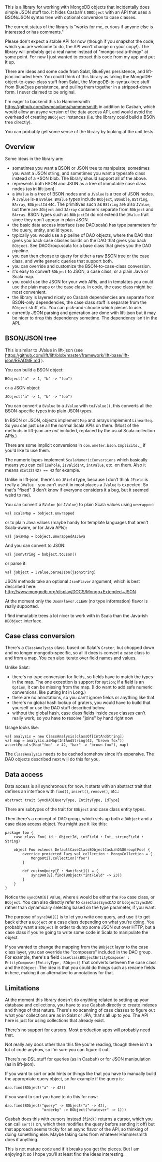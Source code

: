 This is a library for working with MongoDB objects that incidentally
does simple JSON stuff too. It hides Casbah's `DBObject` with an
API that uses a BSON/JSON syntax tree with optional conversion to case
classes.

The current status of the library is "works for me, curious if anyone
else is interested or has comments."

Please don't expect a stable API for now (though if you snapshot the
code, which you are welcome to do, the API won't change on your
copy!). The library will probably get a real name instead of
"mongo-scala-thingy" at some point. For now I just wanted to extract
this code from my app and put it up.

There are ideas and some code from Salat, BlueEyes persistence, and
lift-json included here. You could think of this library as taking the
MongoDB-object-to-case-class stuff from Salat, the
MongoDB-to-syntax-tree stuff from BlueEyes persistence, and pulling
them together in a stripped-down form. I never claimed to be original.

I'm eager to backend this to Hammersmith
https://github.com/bwmcadams/hammersmith in addition to Casbah, which
would allow an async version of the data access API, and would avoid
the overhead of creating `DBObject` instances (i.e. the library could
build a BSON tree directly).

You can probably get some sense of the library by looking at the unit
tests.

## Overview

Some ideas in the library are:

 - sometimes you want a BSON or JSON tree to manipulate, sometimes you
   want a JSON string, and sometimes you want a typesafe class instead
   of a *SON blob. The library should support all of the above.
 - represents both BSON and JSON as a tree of immutable case class
   nodes (as in lift-json).
 - a `BValue` is a tree of BSON nodes and a `JValue` is a tree of JSON
   nodes. A `JValue` is-a `BValue`. `BValue` types include `BObject`,
   `BDouble`, `BString`, `BArray`, `BObjectId` etc. The primitives
   such as `BString` are also `JValue`, but there are `JObject` and
   `JArray` containers separate from `BObject` and `BArray`. BSON
   types such as `BObjectId` do not extend the `JValue` trait since
   they don't appear in plain JSON.
 - the basic data access interface (see DAO.scala) has type
   parameters for the query, entity, and id types.
 - typically you would use a pipeline of DAO objects, where the DAO
   that gives you back case classes builds on the DAO that gives
   you back `BObject`. See DAOGroup.scala for a base class that
   gives you the DAO pipeline.
 - you can then choose to query for either a raw BSON tree or
   the case class, and write generic queries that support both.
 - you can override and customize the BSON-to-case-class conversion.
 - it's easy to convert `BObject` to JSON, a case class, or a plain
   Java or Scala map.
 - you could use the JSON for your web APIs, and in templates you could
   use the plain maps or the case class. In code, the case class
   might be most convenient.
 - the library is layered nicely so Casbah dependencies are separate
   from BSON-only dependencies, the case class stuff is separate from
   the `BObject` stuff, etc. You can pick-and-choose which pieces
   to use.
 - currently JSON parsing and generation are done with lift-json but
   it may be nicer to drop this dependency sometime. The dependency
   isn't in the API.

## BSON/JSON tree

This is similar to JValue in lift-json (see
https://github.com/lift/lift/blob/master/framework/lift-base/lift-json/README.md ).

You can build a BSON object:

    BObject("a" -> 1, "b" -> "foo")

or a JSON object:

    JObject("a" -> 1, "b" -> "foo")

You can convert a `BValue` to a `JValue` with `toJValue()`, this
converts all the BSON-specific types into plain JSON types.

In BSON or JSON, objects implement `Map` and arrays implement
`LinearSeq`.  So you can just use all the normal Scala APIs on
them. (Most of the methods in lift-json are _not_ included, replaced
by the usual Scala collection APIs.)

There are some implicit conversions in `com.ometer.bson.Implicits._` if
you'd like to use them.

The numeric types implement `ScalaNumericConversions` which basically
means you can call `isWhole`, `isValidInt`, `intValue`, etc. on them.
Also it means `BInt32(42) == 42` for example.

Unlike in lift-json, there's no `JField` type, because I don't think
`JField` is really a `JValue` - you can't use it in most places a
`JValue` is expected. So that's "fixed" (I don't know if everyone
considers it a bug, but it seemed weird to me).

You can convert a `BValue` (or `JValue`) to plain Scala values using `unwrapped`:

    val scalaMap = bobject.unwrapped

or to plain Java values (maybe handy for template languages that
aren't Scala-aware, or for Java APIs):

    val javaMap = bobject.unwrappedAsJava

And you can convert to JSON:

    val jsonString = bobject.toJson()

or parse it:

    val jobject = JValue.parseJson(jsonString)

JSON methods take an optional `JsonFlavor` argument, which is best
described here:
http://www.mongodb.org/display/DOCS/Mongo+Extended+JSON

At the moment only the `JsonFlavor.CLEAN` (no type information) flavor
is really supported.

I find immutable trees a lot nicer to work with in Scala than the
Java-ish `DBObject` interface.

## Case class conversion

There's a `ClassAnalysis` class, based on Salat's `Grater`, but
chopped down and no longer mongodb-specific, so all it does is convert
a case class to and from a map. You can also iterate over field names
and values.

Unlike Salat:

 - there's no type conversion for fields, so fields have to match the
   types in the map. The one exception is support for `Option`; if a
   field is an `Option`, it can be missing from the map. (I do want
   to add safe numeric conversions, like putting Int in Long.)
 - there are no annotations, so you can't ignore fields or anything like that
 - there's no global hash lookup of graters, you would have to build
   that yourself or use the DAO stuff described below.
 - without the global hash, case class fields inside case classes can't
   really work, so you have to resolve "joins" by hand right now

Usage looks like:

    val analysis = new ClassAnalysis(classOf[IntAndString])
    val map = analysis.asMap(IntAndString(42, "brown fox"))
    assertEquals(Map("foo" -> 42, "bar" -> "brown fox"), map)

The `ClassAnalysis` needs to be cached somehow since it's expensive.
The DAO objects described next will do this for you.

## Data access

Data access is all synchronous for now. It starts with an abstract
trait that defines an interface with `find()`, `insert()`, `remove()`, etc.:

    abstract trait SyncDAO[QueryType, EntityType, IdType]

There are subtypes of the trait for `BObject` and case class entity
types.

Then there's a concept of DAO group, which sets up both a `BObject` and a
case class access object. You might use it like this:

    package foo {
        case class Foo(_id : ObjectId, intField : Int, stringField : String)

        object Foo extends DefaultCaseClassBObjectCasbahDAOGroup[Foo] {
            override protected lazy val collection : MongoCollection = {
                MongoUtil.collection("foo")
            }

            def customQuery[E : Manifest]() = {
                syncDAO[E].find(BObject("intField" -> 23))
            }
        }
    }

Notice the `syncDAO[E]` value, where `E` would be either the
`Foo` case class, or `BObject`. You can also directly refer to
`caseClassSyncDAO` or `bobjectSyncDAO` rather than dynamically
selecting based on the type parameter, if you want.

The purpose of `syncDAO[E]` is to let you write one query, and use it
to get back either a `BObject` or a case class depending on what
you're doing. You probably want a `BObject` in order to dump some JSON
out over HTTP, but a case class if you're going to write some code in
Scala to manipulate the object.

If you wanted to change the mapping from the `BObject` layer to the case
class layer, you can override the "composers" included in the DAO
group. For example, there's a field `caseClassBObjectEntityComposer :
EntityComposer[EntityType, BObject]` that converts between the case
class and the `BObject`. The idea is that you could do things such as
rename fields in here, making it an alternative to annotations for that.

## Limitations

At the moment this library doesn't do anything related to setting up
your database and collections, you have to use Casbah directly to
create indexes and things of that nature. There's no scanning of case
classes to figure out what your collections are as in Salat or JPA,
that's all up to you. The API here is just for using collections that
already exist.

There's no support for cursors. Most production apps will probably
need that.

Not really any docs other than this file you're reading, though there
isn't a lot of code anyhow, so I'm sure you can figure it out.

There's no DSL stuff for queries (as in Casbah) or for JSON
manipulation (as in lift-json).

If you want to sort or add hints or things like that you have to
manually build the appropriate query object, so for example if the
query is:

    dao.find(BObject("a" -> 42))

if you want to sort you have to do this for now:

    dao.find(BObject("query" -> BObject("a" -> 42),
                     "orderby" -> BObject("whatever" -> 1)))

Casbah does this with cursors instead (`find()` returns a cursor,
which you can call `sort()` on, which then modifies the query before
sending it off) but that approach seems tricky for an async flavor of
the API, so thinking of doing something else. Maybe taking cues from
whatever Hammersmith does if anything.

This is not mature code and if it breaks you get the pieces.  But I am
enjoying it so I hope you'll at least find the ideas interesting.
